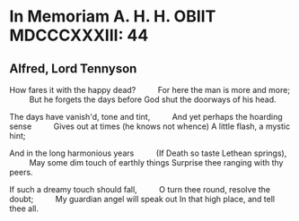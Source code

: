 # In Memoriam A. H. H. OBIIT MDCCCXXXIII: 44
## Alfred, Lord Tennyson
How fares it with the happy dead?
         For here the man is more and more;
         But he forgets the days before
God shut the doorways of his head.

The days have vanish'd, tone and tint,
         And yet perhaps the hoarding sense
         Gives out at times (he knows not whence)
A little flash, a mystic hint;

And in the long harmonious years
         (If Death so taste Lethean springs),
         May some dim touch of earthly things
Surprise thee ranging with thy peers.

If such a dreamy touch should fall,
         O turn thee round, resolve the doubt;
         My guardian angel will speak out
In that high place, and tell thee all.